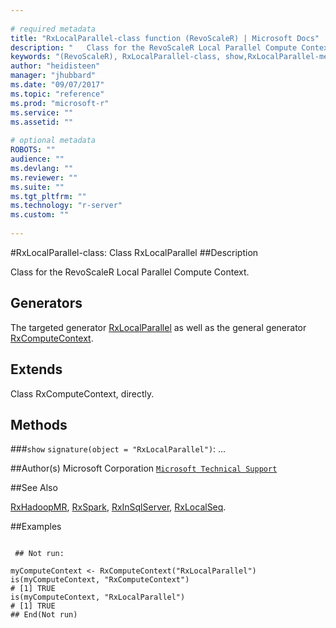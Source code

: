 ```yaml
--- 
 
# required metadata 
title: "RxLocalParallel-class function (RevoScaleR) | Microsoft Docs" 
description: "   Class for the RevoScaleR Local Parallel Compute Context.   " 
keywords: "(RevoScaleR), RxLocalParallel-class, show,RxLocalParallel-method, classes" 
author: "heidisteen" 
manager: "jhubbard" 
ms.date: "09/07/2017" 
ms.topic: "reference" 
ms.prod: "microsoft-r" 
ms.service: "" 
ms.assetid: "" 
 
# optional metadata 
ROBOTS: "" 
audience: "" 
ms.devlang: "" 
ms.reviewer: "" 
ms.suite: "" 
ms.tgt_pltfrm: "" 
ms.technology: "r-server" 
ms.custom: "" 
 
--- 
```

 
 
 
 
 #RxLocalParallel-class: Class RxLocalParallel 
 ##Description
 
Class for the RevoScaleR Local Parallel Compute Context.  
 
 
 ## Generators 

 
The targeted generator [RxLocalParallel](RxLocalParallel.md) as well as the general generator
[RxComputeContext](RxComputeContext.md).
 
 ## Extends 

 
Class RxComputeContext, directly.
 
 ## Methods 

 


###`show`
`signature(object = "RxLocalParallel")`: ...



 
 ##Author(s)
 Microsoft Corporation [`Microsoft Technical Support`](https://go.microsoft.com/fwlink/?LinkID=698556&clcid=0x409)
 
 
 ##See Also
 
[RxHadoopMR](RxHadoopMR.md),
[RxSpark](RxSpark.md),
[RxInSqlServer](RxInSqlServer.md),
[RxLocalSeq](RxLocalSeq.md).
   
 ##Examples

 ```
   
  ## Not run:
 
myComputeContext <- RxComputeContext("RxLocalParallel")
is(myComputeContext, "RxComputeContext")
# [1] TRUE
is(myComputeContext, "RxLocalParallel")
# [1] TRUE
 ## End(Not run) 
  
 
```
 
 
